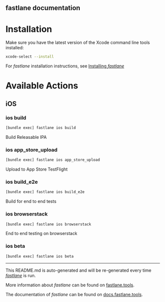 fastlane documentation
----

# Installation

Make sure you have the latest version of the Xcode command line tools installed:

```sh
xcode-select --install
```

For _fastlane_ installation instructions, see [Installing _fastlane_](https://docs.fastlane.tools/#installing-fastlane)

# Available Actions

## iOS

### ios build

```sh
[bundle exec] fastlane ios build
```

Build Releasable IPA

### ios app_store_upload

```sh
[bundle exec] fastlane ios app_store_upload
```

Upload to App Store TestFlight

### ios build_e2e

```sh
[bundle exec] fastlane ios build_e2e
```

Build for end to end tests

### ios browserstack

```sh
[bundle exec] fastlane ios browserstack
```

End to end testing on browserstack

### ios beta

```sh
[bundle exec] fastlane ios beta
```



----

This README.md is auto-generated and will be re-generated every time [_fastlane_](https://fastlane.tools) is run.

More information about _fastlane_ can be found on [fastlane.tools](https://fastlane.tools).

The documentation of _fastlane_ can be found on [docs.fastlane.tools](https://docs.fastlane.tools).
